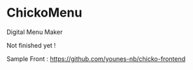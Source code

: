 # ChickoMenu
Digital Menu Maker
 

Not finished yet !

Sample Front : https://github.com/younes-nb/chicko-frontend